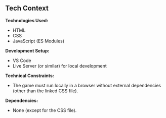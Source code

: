 ## Tech Context

**Technologies Used:**

*   HTML
*   CSS
*   JavaScript (ES Modules)

**Development Setup:**

*   VS Code
*   Live Server (or similar) for local development

**Technical Constraints:**

*   The game must run locally in a browser without external dependencies (other than the linked CSS file).

**Dependencies:**

*   None (except for the CSS file).
